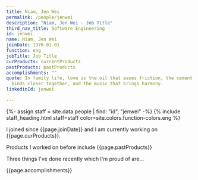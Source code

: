 ```yaml
---
title: Niam, Jen Wei
permalink: /people/jenwei
description: "Niam, Jen Wei - Job Title"
third_nav_title: Software Engineering
id: jenwei
name: Niam, Jen Wei
joinDate: 1970-01-01
function: eng
jobTitle: Job Title
curProducts: currentProducts
pastProducts: pastProducts
accomplishments: ""
quote: In family life, love is the oil that eases friction, the cement that
  binds closer together, and the music that brings harmony.
linkedinId: jenwei

---
```


{%- assign staff = site.data.people | find: "id", "jenwei" -%}
{% include staff_heading.html staff=staff color=site.colors.function-colors.eng %}

<p>I joined since {{page.joinDate}} and I am currently working on {{page.curProducts}}.</p>

<p>Products I worked on before include {{page.pastProducts}}</p>

<p>Three things I've done recently which I'm proud of are...</p>
{{page.accomplishments}}
